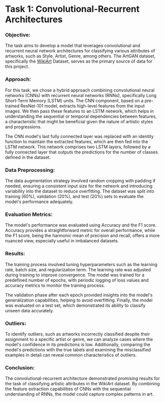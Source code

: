 # Task 1: Convolutional-Recurrent Architectures

### Objective:
The task aims to develop a model that leverages convolutional and recurrent neural network architectures for classifying various attributes of artworks, such as Style, Artist, Genre, among others. The ArtGAN dataset, specifically the [WikiArt](https://www.google.com/url?q=https://github.com/cs-chan/ArtGAN/blob/master/WikiArt%2520Dataset/README.md&sa=D&source=editors&ust=1711495904736468&usg=AOvVaw2UQIji7yaoriDH1CzIgyo5) Dataset, serves as the primary source of data for this project.

### Approach:
For this task, we chose a hybrid approach combining convolutional neural networks (CNNs) with recurrent neural networks (RNNs), specifically Long Short-Term Memory (LSTM) units. The CNN component, based on a pre-trained ResNet-101 model, extracts high-level features from the input images. We then pass these features to an LSTM network, which helps in understanding the sequential or temporal dependencies between features, a characteristic that might be beneficial given the nature of artistic styles and progressions.

The CNN model's last fully connected layer was replaced with an identity function to maintain the extracted features, which are then fed into the LSTM network. This network comprises two LSTM layers, followed by a fully connected layer that outputs the predictions for the number of classes defined in the dataset.

### Data Preprocessing:
The data augmentation strategy involved random cropping with padding if needed, ensuring a consistent input size for the network and introducing variability into the dataset to reduce overfitting. The dataset was split into training (60%), validation (20%), and test (20%) sets to evaluate the model's performance adequately.

### Evaluation Metrics:
The model's performance was evaluated using Accuracy and the F1 score. Accuracy provides a straightforward metric for overall performance, while the F1 score, being the harmonic mean of precision and recall, offers a more nuanced view, especially useful in imbalanced datasets.

### Results:
The training process involved tuning hyperparameters such as the learning rate, batch size, and regularization term. The learning rate was adjusted during training to improve convergence. The model was trained for a predefined number of epochs, with periodic logging of loss values and accuracy metrics to monitor the training process.

The validation phase after each epoch provided insights into the model's generalization capabilities, helping to avoid overfitting. Finally, the model was evaluated on a test set, which demonstrated its ability to classify unseen data accurately.

### Outliers:
To identify outliers, such as artworks incorrectly classified despite their assignment to a specific artist or genre, we can analyze cases where the model's confidence in its predictions is low. Additionally, comparing the model's predictions with the true labels and examining the misclassified examples in detail can reveal common characteristics of outliers.

### Conclusion:
The convolutional-recurrent architecture demonstrated promising results for the task of classifying artistic attributes in the WikiArt dataset. By combining the feature extraction capabilities of CNNs with the sequential understanding of RNNs, the model could capture complex patterns in art.